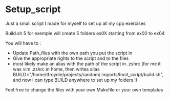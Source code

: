 # Setup_script
Just a small script I made for myself to set up all my cpp exercises

Build.sh 5 for exemple will create 5 folders ex0X starting from ex00
to ex04

You will have to :
- Update Path_files with the own path you put the script in
- Give the appropriate rights to the script and to the files
- most likely make an alias with the path of the script in .zshrc
(for me it was vim .zshrc in home, then writes alias BUILD="/home/tfreydie/projects/random\ imports/Innit_script/build.sh", and now I can type BUILD anywhere to set up my folders !)

Feel free to change the files with your own Makefile or your own templates




